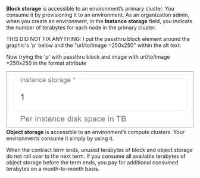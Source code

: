 
**Block storage** is accessible to an environment’s primary cluster. You consume it by provisioning it to an environment. As an organization admin, when you create an environment, in the **Instance storage** field, you indicate the number of terabytes for each node in the primary cluster.

THIS DID NOT FIX ANYTHING: I put the passthru block element around the graphic's 'p' below and the "url/to/image =250x250" within the alt text:

Now trying the 'p' with passthru block and image with url/to/image =250x250 in the format attribute

![Primary cluster block storage](Images/lww1689789992266.png)**Object storage** is accessible to an environment’s compute clusters. Your environments consume it simply by using it.

When the contract term ends, unused terabytes of block and object storage do not roll over to the next term. If you consume all available terabytes of object storage before the term ends, you pay for additional consumed terabytes on a month-to-month basis.

